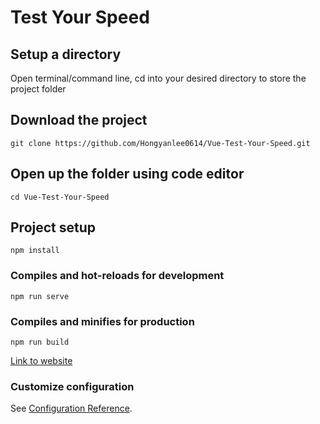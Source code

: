 # Test Your Speed

## Setup a directory
Open terminal/command line, cd into your desired directory to store the project folder

## Download the project
```
git clone https://github.com/Hongyanlee0614/Vue-Test-Your-Speed.git
```

## Open up the folder using code editor
```
cd Vue-Test-Your-Speed
```

## Project setup
```
npm install
```

### Compiles and hot-reloads for development
```
npm run serve
```

### Compiles and minifies for production
```
npm run build
```
[Link to website](https://reaction-time-by-angelol2046.netlify.app/)
### Customize configuration
See [Configuration Reference](https://cli.vuejs.org/config/).
